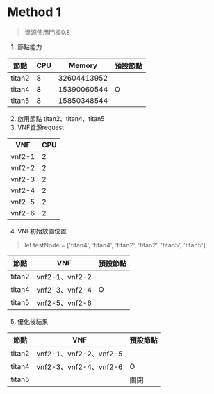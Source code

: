 # Method 1
> 資源使用門檻0.8
1. 節點能力

| 節點     |CPU | Memory      |預設節點|
|---------|----|-------------|-------|
| titan2  | 8  | 32604413952 |       |
| titan4  | 8  | 15390060544 | O     |
| titan5  | 8  | 15850348544 |       |
2. 啟用節點
titan2、titan4、titan5
3. VNF資源request

| VNF     |CPU |
|---------|----|
| vnf2-1  | 2  |
| vnf2-2  | 2  |
| vnf2-3  | 2  |
| vnf2-4  | 2  |
| vnf2-5  | 2  |
| vnf2-6  | 2  |
4. VNF初始放置位置
> let testNode = ['titan4', 'titan4', 'titan2', 'titan2', 'titan5', 'titan5'];

| 節點     |VNF            |預設節點|
|---------|---------------|-------|
| titan2  | vnf2-1、vnf2-2 |       |
| titan4  | vnf2-3、vnf2-4 | O     |
| titan5  | vnf2-5、vnf2-6 |       |
5. 優化後結果

| 節點     |VNF                     |預設節點|
|---------|------------------------|-------|
| titan2  | vnf2-1、vnf2-2、vnf2-5  |       |
| titan4  | vnf2-3、vnf2-4、vnf2-6  | O     |
| titan5  |                        | 關閉   |